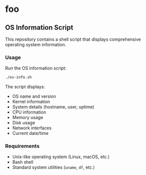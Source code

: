 # foo

## OS Information Script

This repository contains a shell script that displays comprehensive operating system information.

### Usage

Run the OS information script:

```bash
./os-info.sh
```

The script displays:
- OS name and version
- Kernel information
- System details (hostname, user, uptime)
- CPU information
- Memory usage
- Disk usage
- Network interfaces
- Current date/time

### Requirements

- Unix-like operating system (Linux, macOS, etc.)
- Bash shell
- Standard system utilities (`uname`, `df`, etc.)
